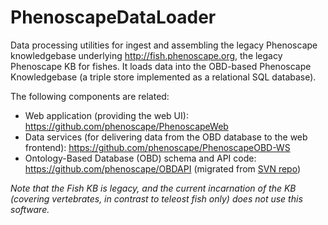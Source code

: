 # PhenoscapeDataLoader
Data processing utilities for ingest and assembling the legacy Phenoscape knowledgebase underlying http://fish.phenoscape.org, the legacy Phenoscape KB for fishes. It loads data into the OBD-based Phenoscape Knowledgebase (a triple store implemented as a relational SQL database).

The following components are related:
* Web application (providing the web UI): https://github.com/phenoscape/PhenoscapeWeb
* Data services (for delivering data from the OBD database to the web frontend): https://github.com/phenoscape/PhenoscapeOBD-WS
* Ontology-Based Database (OBD) schema and API code: https://github.com/phenoscape/OBDAPI (migrated from [SVN repo](https://sourceforge.net/p/obo/svn/HEAD/tree/OBDAPI/))

_Note that the Fish KB is legacy, and the current incarnation of the KB (covering vertebrates, in contrast to teleost fish only) does not use this software._ 
